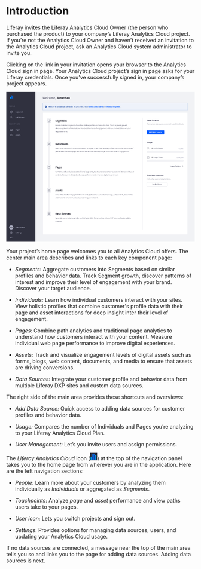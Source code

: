 # Introduction [](id=Introduction)

Liferay invites the Liferay Analytics Cloud Owner (the person who purchased the
product) to your company’s Liferay Analytics Cloud project. If you’re not the
Analytics Cloud Owner and haven’t received an invitation to the Analytics Cloud
project, ask an Analytics Cloud system administrator to invite you. 

Clicking on the link in your invitation opens your browser to the Analytics
Cloud sign in page. Your Analytics Cloud project’s sign in page asks for your
Liferay credentials. Once you’ve successfully signed in, your company’s project
appears. 

![Figure 1: Your project’s home page welcomes you to all Analytics Cloud offers.](../../images/home-page-intial.png)

Your project’s home page welcomes you to all Analytics Cloud offers. The center
main area describes and links to each key component page:

- *Segments:* Aggregate customers into Segments based on similar profiles and 
behavior data. Track Segment growth, discover patterns of interest and improve
their level of engagement with your brand. Discover your target audience.

- *Individuals:* Learn how individual customers interact with your sites. View 
holistic profiles that combine customer's profile data with their page and asset
interactions for deep insight inter their level of engagement. 

- *Pages:* Combine path analytics and traditional page analytics to understand 
how customers interact with your content. Measure individual web page
performance to improve digital experiences. 

- *Assets:* Track and visualize engagement levels of digital assets such as 
forms, blogs, web content, documents, and media to ensure that assets are
driving conversions. 

- *Data Sources:* Integrate your customer profile and behavior data from 
multiple Liferay DXP sites and custom data sources. 

The right side of the main area provides these shortcuts and overviews:

- *Add Data Source:* Quick access to adding data sources for customer profiles 
and behavior data.

- *Usage:* Compares the number of Individuals and Pages you’re analyzing to your
Liferay Analytics Cloud Plan. 

- *User Management:* Let’s you invite users and assign permissions. 

The *Liferay Analytics Cloud* icon (![Liferay Analytics Cloud](../../images/icon-analytics-cloud.png)) at the top of the navigation panel takes you to
the home page from wherever you are in the application. Here are the left navigation sections:

- *People*: Learn more about your customers by analyzing them individually as 
*Individuals* or aggregated as *Segments*. 

- *Touchpoints*: Analyze *page* and *asset* performance and view paths users 
take to your pages. 

- *User icon:* Lets you switch projects and sign out.

- *Settings*: Provides options for managing data sources, users, and updating 
your Analytics Cloud usage. 

If no data sources are connected, a message near the top of the main area tells
you so and links you to the page for adding data sources. Adding data sources is
next. 
